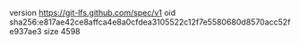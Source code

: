 version https://git-lfs.github.com/spec/v1
oid sha256:e817ae42ce8affca4e8a0cfdea3105522c12f7e5580680d8570acc52fe937ae3
size 4598
